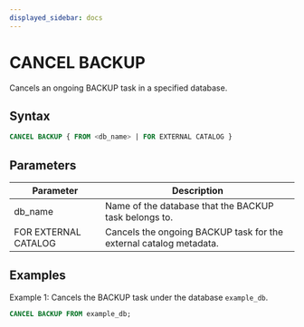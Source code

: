 ```yaml
---
displayed_sidebar: docs
---
```


# CANCEL BACKUP

Cancels an ongoing BACKUP task in a specified database.

## Syntax

```SQL
CANCEL BACKUP { FROM <db_name> | FOR EXTERNAL CATALOG }
```

## Parameters

| **Parameter** | **Description**                                       |
| ------------- | ----------------------------------------------------- |
| db_name       | Name of the database that the BACKUP task belongs to. |
| FOR EXTERNAL CATALOG | Cancels the ongoing BACKUP task for the external catalog metadata. |

## Examples

Example 1: Cancels the BACKUP task under the database `example_db`.

```SQL
CANCEL BACKUP FROM example_db;
```
